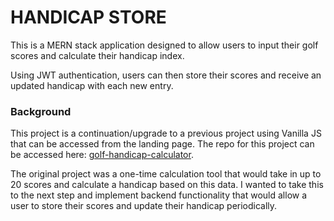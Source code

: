 # HANDICAP STORE

This is a MERN stack application designed to allow users to input their golf scores and calculate their handicap index. 

Using JWT authentication, users can then store their scores and receive an updated handicap with each new entry.

### Background

This project is a continuation/upgrade to a previous project using Vanilla JS that can be accessed from the landing page. The repo for this project can be accessed here: [golf-handicap-calculator](https://github.com/mblenk/golf-handicap-calculator).

The original project was a one-time calculation tool that would take in up to 20 scores and calculate a handicap based on this data. I wanted to take this to the next step and implement backend functionality that would allow a user to store their scores and update their handicap periodically.